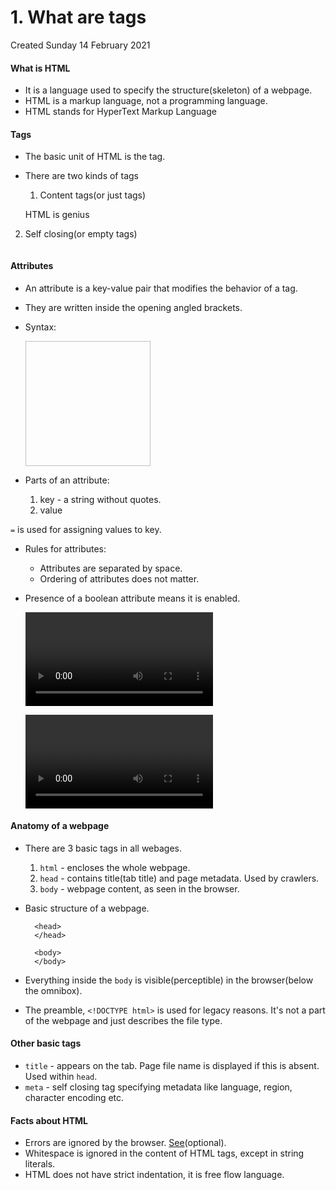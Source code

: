 # 1. What are tags
Created Sunday 14 February 2021

#### What is HTML

* It is a language used to specify the structure(skeleton) of a webpage.
* HTML is a markup language, not a programming language.
* HTML stands for HyperText Markup Language


#### Tags

* The basic unit of HTML is the tag.
* There are two kinds of tags
	1. Content tags(or just tags)

	<p> HTML is genius </p>


2. Self closing(or empty tags)

	<img />


#### Attributes

* An attribute is a key-value pair that modifies the behavior of a tag.
* They are written inside the opening angled brackets.
* Syntax:

	<img height="200px" width="200px" />


* Parts of an attribute:
	1. key - a string without quotes.
	2. value

``=`` is used for assigning values to key.

* Rules for attributes:
	* Attributes are separated by space.
	* Ordering of attributes does not matter.
* Presence of a boolean attribute means it is enabled.

	<video autoplay="true" /> <!-- verbose -->
	
	<video autoplay /> <!-- concise is better -->


#### Anatomy of a webpage

* There are 3 basic tags in all webages.
	1. ``html`` - encloses the whole webpage.
	2. ``head`` - contains title(tab title) and page metadata. Used by crawlers.
	3. ``body`` - webpage content, as seen in the browser.
* Basic structure of a webpage.

	<!DOCTYPE html> <!--Ignore this for now-->
	
	<html>
	
		<head>
		</head>
		
		<body>
		</body>
		
	</html>


* Everything inside the ``body`` is visible(perceptible) in the browser(below the omnibox).
* The preamble, ``<!DOCTYPE html>`` is used for legacy reasons. It's not a part of the webpage and just describes the file type.


#### Other basic tags

* ``title`` - appears on the tab. Page file name is displayed if this is absent. Used within ``head``.
* ``meta`` - self closing tag specifying metadata like language, region, character encoding etc.


#### Facts about HTML

* Errors are ignored by the browser. [See](https://youtu.be/-csXdj4WVwA)(optional).
* Whitespace is ignored in the content of HTML tags, except in string literals.
* HTML does not have strict indentation, it is free flow language.


